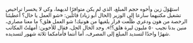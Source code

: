 استهْوَلَ زين وأخوه حجم المبلغ، الذي لم يكن متوافرًا لديهما، وكي لا يخسرا تراخيص تشغيل مكتبهما سارعا إلى الوزير (الخال أبو زياد) قائلَين: «شو العمل يا خال؟ أعطيتَنا الرخصة من هون ودغري طلّعت قرار يلغيها من هونيك! شو العمل هلق؟ ما معنا مصاري، منين بدنا نجيب ٥٠ مليون ليرة هلق؟!». وجد الخال الحل، فقال للأخوين: أمهلتُ المكاتب شهرًا واحدًا لتسديد المبلغ إلى المصرف، أما أنتما فأمامكما ثلاثة شهور لتسديده.
